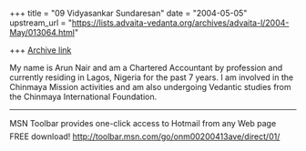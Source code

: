 +++
title = "09 Vidyasankar Sundaresan"
date = "2004-05-05"
upstream_url = "https://lists.advaita-vedanta.org/archives/advaita-l/2004-May/013064.html"

+++
[Archive link](https://lists.advaita-vedanta.org/archives/advaita-l/2004-May/013064.html)


My name is Arun Nair and am a Chartered Accountant by profession and
currently residing in Lagos, Nigeria for the past 7 years. I am
involved in the Chinmaya Mission activities and am also undergoing
Vedantic studies from the Chinmaya International Foundation.

_________________________________________________________________
MSN Toolbar provides one-click access to Hotmail from any Web page  FREE 
download! http://toolbar.msn.com/go/onm00200413ave/direct/01/


